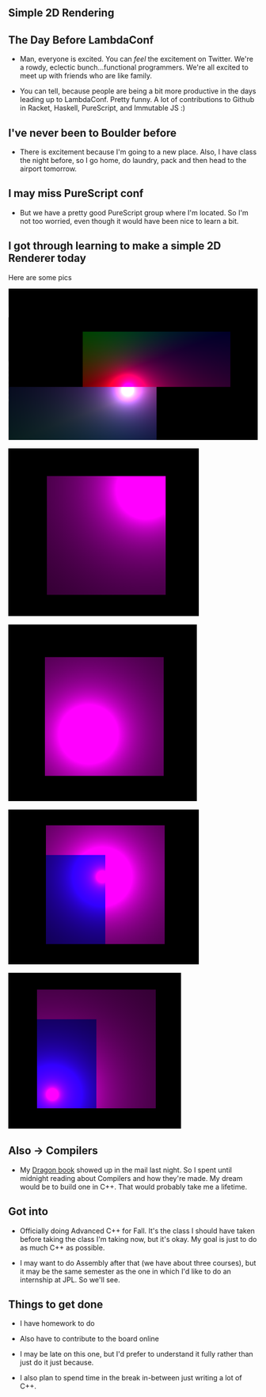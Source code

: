 ## Simple 2D Rendering

## The Day Before LambdaConf

- Man, everyone is excited. You can *feel* the excitement on Twitter.
  We're a rowdy, eclectic bunch...functional programmers. 
  We're all excited to meet up with friends who are like family.
  
- You can tell, because people are being a bit more productive in the days
  leading up to LambdaConf. Pretty funny. A lot of contributions to Github
  in Racket, Haskell, PureScript, and Immutable JS :)
  
## I've never been to Boulder before

- There is excitement because I'm going to a new place.
  Also, I have class the night before, so I go home, do laundry,
  pack and then head to the airport tomorrow. 
  
## I may miss PureScript conf

- But we have a pretty good PureScript group where I'm located.
  So I'm not too worried, even though it would have been nice to learn a bit.
  
## I got through learning to make a simple 2D Renderer today 

Here are some pics

![gp_001](/images/gp_001.png)

![gp_002](/images/gp_002.png)

![gp_003](/images/gp_003.png)

![gp_004](/images/gp_004.png)

![gp_005](/images/gp_005.png)

## Also -> Compilers

- My [Dragon book](https://en.wikipedia.org/wiki/Compilers:_Principles,_Techniques,_and_Tools) showed up in the mail last night. 
  So I spent until midnight reading about Compilers and how they're made.
  My dream would be to build one in C++. That would probably take me a lifetime. 
  
## Got into

- Officially doing Advanced C++ for Fall. It's the class I should have taken before
  taking the class I'm taking now, but it's okay. My goal is just to do as much C++
  as possible. 
 
 - I may want to do Assembly after that (we have about three courses), 
   but it may be the same semester as the one in which I'd like to do an internship at JPL.
   So we'll see. 
   
## Things to get done 

- I have homework to do 
- Also have to contribute to the board online 

- I may be late on this one, but I'd prefer to understand it fully rather than just do it 
  just because. 
  
- I also plan to spend time in the break in-between just writing a lot of C++. 
  
  
  


